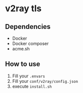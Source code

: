 # v2ray tls

## Dependencies

* Docker
* Docker composer
* acme.sh

## How to use

1. Fill your `.envars`
2. Fill your `conf/v2ray/config.json`
3. execute `install.sh`
